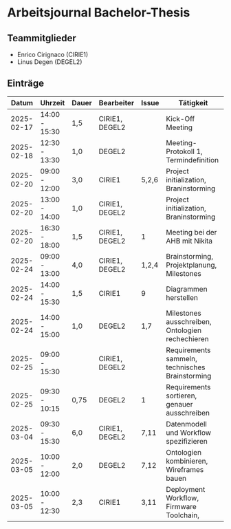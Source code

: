 # Arbeitsjournal Bachelor-Thesis

## Teammitglieder
- Enrico Cirignaco (CIRIE1)
- Linus Degen (DEGEL2)

## Einträge

| Datum      | Uhrzeit       | Dauer | Bearbeiter     | Issue | Tätigkeit                                         |
|------------|---------------|-------|----------------|-------|---------------------------------------------------|
| 2025-02-17 | 14:00 - 15:30 | 1,5   | CIRIE1, DEGEL2 |       | Kick-Off Meeting                                  |
| 2025-02-18 | 12:30 - 13:30 | 1,0   | DEGEL2         |       | Meeting-Protokoll 1, Termindefinition             |
| 2025-02-20 | 09:00 - 12:00 | 3,0   | CIRIE1         | 5,2,6 | Project initialization, Braninstorming            |
| 2025-02-20 | 13:00 - 14:00 | 1,0   | CIRIE1, DEGEL2 |       | Project initialization, Braninstorming            |
| 2025-02-20 | 16:30 - 18:00 | 1,5   | CIRIE1, DEGEL2 | 1     | Meeting bei der AHB mit Nikita                    |
| 2025-02-24 | 09:00 - 13:00 | 4,0   | CIRIE1, DEGEL2 | 1,2,4 | Brainstorming, Projektplanung, Milestones         |
| 2025-02-24 | 14:00 - 15:30 | 1,5   | CIRIE1         | 9     | Diagrammen herstellen                             |
| 2025-02-24 | 14:00 - 15:00 | 1,0   | DEGEL2         | 1,7   | Milestones ausschreiben, Ontologien rechechieren  |
| 2025-02-25 | 09:00 - 15:30 |       | CIRIE1, DEGEL2 |       | Requirements sammeln, technisches Brainstorming   |
| 2025-02-25 | 09:30 - 10:15 | 0,75  | DEGEL2         | 1     | Requirements sortieren, genauer ausschreiben      |
| 2025-03-04 | 09:30 - 15:30 | 6,0   | CIRIE1, DEGEL2 | 7,11  | Datenmodell und Workflow spezifizieren            |
| 2025-03-05 | 10:00 - 12:00 | 2,0   | DEGEL2         | 7,12  | Ontologien kombinieren, Wireframes bauen          |
| 2025-03-05 | 10:00 - 12:30 | 2,3   | CIRIE1         | 3,11  | Deployment Workflow, Firmware Toolchain,          |